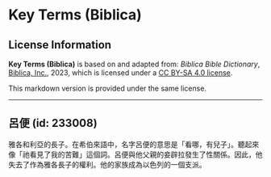 # Key Terms (Biblica)

## License Information

**Key Terms (Biblica)** is based on and adapted from: _Biblica Bible Dictionary_, [Biblica, Inc.](https://www.biblica.com/), 2023, which is licensed under a [CC BY-SA 4.0 license](https://creativecommons.org/licenses/by-sa/4.0/legalcode.en).

This markdown version is provided under the same license.



--------------------------------

## 呂便 (id: 233008)

雅各和利亞的長子。在希伯來語中，名字呂便的意思是「看哪，有兒子」。聽起來像「祂看見了我的苦難」這個詞。呂便與他父親的妾辟拉發生了性關係。因此，他失去了作為雅各長子的權利。他的家族成為以色列的一個支派。


